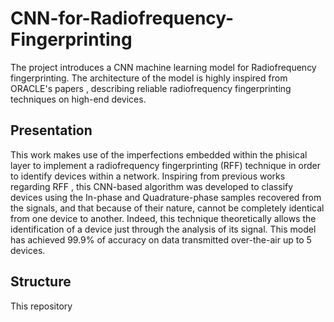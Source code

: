 # CNN-for-Radiofrequency-Fingerprinting
The project introduces a CNN machine learning model for Radiofrequency fingerprinting. The architecture of the model is highly inspired from ORACLE's papers , describing reliable radiofrequency fingerprinting techniques on high-end devices.
## **Presentation**
 This work makes use of the imperfections embedded within the phisical layer to implement a radiofrequency fingerprinting (RFF) technique in order to identify devices within a network.
Inspiring from previous works regarding RFF , this CNN-based algorithm was developed to classify devices  using the In-phase and Quadrature-phase samples recovered from the signals, and that because of their nature, cannot be completely identical from one device to another.  Indeed, this technique theoretically allows the identification of a device just through the analysis of its signal.
This model has achieved 99.9\% of accuracy on data transmitted over-the-air up to 5 devices. 
## **Structure**
This repository 
